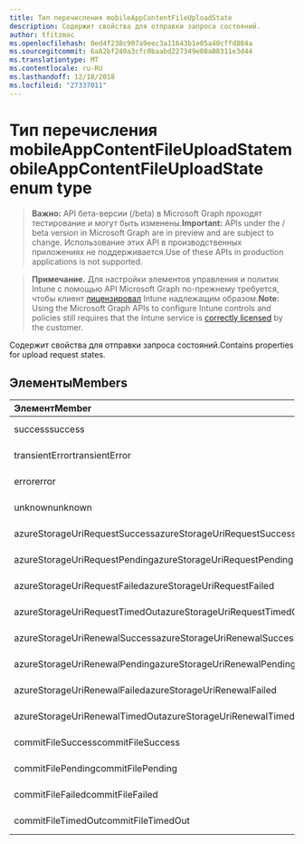 ```yaml
---
title: Тип перечисления mobileAppContentFileUploadState
description: Содержит свойства для отправки запроса состояний.
author: tfitzmac
ms.openlocfilehash: 0ed4f238c907a9eec3a11643b1e05a40cffd804a
ms.sourcegitcommit: 6a82bf240a3cfc0baabd227349e08a08311e3d44
ms.translationtype: MT
ms.contentlocale: ru-RU
ms.lasthandoff: 12/18/2018
ms.locfileid: "27337011"
---
```

# <a name="mobileappcontentfileuploadstate-enum-type"></a><span data-ttu-id="aef4f-103">Тип перечисления mobileAppContentFileUploadState</span><span class="sxs-lookup"><span data-stu-id="aef4f-103">mobileAppContentFileUploadState enum type</span></span>

> <span data-ttu-id="aef4f-104">**Важно:** API бета-версии (/beta) в Microsoft Graph проходят тестирование и могут быть изменены.</span><span class="sxs-lookup"><span data-stu-id="aef4f-104">**Important:** APIs under the / beta version in Microsoft Graph are in preview and are subject to change.</span></span> <span data-ttu-id="aef4f-105">Использование этих API в производственных приложениях не поддерживается.</span><span class="sxs-lookup"><span data-stu-id="aef4f-105">Use of these APIs in production applications is not supported.</span></span>

> <span data-ttu-id="aef4f-106">**Примечание.** Для настройки элементов управления и политик Intune с помощью API Microsoft Graph по-прежнему требуется, чтобы клиент [лицензировал](https://go.microsoft.com/fwlink/?linkid=839381) Intune надлежащим образом.</span><span class="sxs-lookup"><span data-stu-id="aef4f-106">**Note:** Using the Microsoft Graph APIs to configure Intune controls and policies still requires that the Intune service is [correctly licensed](https://go.microsoft.com/fwlink/?linkid=839381) by the customer.</span></span>

<span data-ttu-id="aef4f-107">Содержит свойства для отправки запроса состояний.</span><span class="sxs-lookup"><span data-stu-id="aef4f-107">Contains properties for upload request states.</span></span>
## <a name="members"></a><span data-ttu-id="aef4f-108">Элементы</span><span class="sxs-lookup"><span data-stu-id="aef4f-108">Members</span></span>
|<span data-ttu-id="aef4f-109">Элемент</span><span class="sxs-lookup"><span data-stu-id="aef4f-109">Member</span></span>|<span data-ttu-id="aef4f-110">Значение</span><span class="sxs-lookup"><span data-stu-id="aef4f-110">Value</span></span>|<span data-ttu-id="aef4f-111">Описание</span><span class="sxs-lookup"><span data-stu-id="aef4f-111">Description</span></span>|
|:---|:---|:---|
|<span data-ttu-id="aef4f-112">success</span><span class="sxs-lookup"><span data-stu-id="aef4f-112">success</span></span>|<span data-ttu-id="aef4f-113">0</span><span class="sxs-lookup"><span data-stu-id="aef4f-113">0</span></span>|<span data-ttu-id="aef4f-114">Н/Д</span><span class="sxs-lookup"><span data-stu-id="aef4f-114">Not yet documented</span></span>|
|<span data-ttu-id="aef4f-115">transientError</span><span class="sxs-lookup"><span data-stu-id="aef4f-115">transientError</span></span>|<span data-ttu-id="aef4f-116">1</span><span class="sxs-lookup"><span data-stu-id="aef4f-116">1</span></span>|<span data-ttu-id="aef4f-117">Н/Д</span><span class="sxs-lookup"><span data-stu-id="aef4f-117">Not yet documented</span></span>|
|<span data-ttu-id="aef4f-118">error</span><span class="sxs-lookup"><span data-stu-id="aef4f-118">error</span></span>|<span data-ttu-id="aef4f-119">2</span><span class="sxs-lookup"><span data-stu-id="aef4f-119">2</span></span>|<span data-ttu-id="aef4f-120">Н/Д</span><span class="sxs-lookup"><span data-stu-id="aef4f-120">Not yet documented</span></span>|
|<span data-ttu-id="aef4f-121">unknown</span><span class="sxs-lookup"><span data-stu-id="aef4f-121">unknown</span></span>|<span data-ttu-id="aef4f-122">3</span><span class="sxs-lookup"><span data-stu-id="aef4f-122">3</span></span>|<span data-ttu-id="aef4f-123">Н/Д</span><span class="sxs-lookup"><span data-stu-id="aef4f-123">Not yet documented</span></span>|
|<span data-ttu-id="aef4f-124">azureStorageUriRequestSuccess</span><span class="sxs-lookup"><span data-stu-id="aef4f-124">azureStorageUriRequestSuccess</span></span>|<span data-ttu-id="aef4f-125">100</span><span class="sxs-lookup"><span data-stu-id="aef4f-125">100</span></span>|<span data-ttu-id="aef4f-126">Н/Д</span><span class="sxs-lookup"><span data-stu-id="aef4f-126">Not yet documented</span></span>|
|<span data-ttu-id="aef4f-127">azureStorageUriRequestPending</span><span class="sxs-lookup"><span data-stu-id="aef4f-127">azureStorageUriRequestPending</span></span>|<span data-ttu-id="aef4f-128">101</span><span class="sxs-lookup"><span data-stu-id="aef4f-128">101</span></span>|<span data-ttu-id="aef4f-129">Н/Д</span><span class="sxs-lookup"><span data-stu-id="aef4f-129">Not yet documented</span></span>|
|<span data-ttu-id="aef4f-130">azureStorageUriRequestFailed</span><span class="sxs-lookup"><span data-stu-id="aef4f-130">azureStorageUriRequestFailed</span></span>|<span data-ttu-id="aef4f-131">102</span><span class="sxs-lookup"><span data-stu-id="aef4f-131">102</span></span>|<span data-ttu-id="aef4f-132">Н/Д</span><span class="sxs-lookup"><span data-stu-id="aef4f-132">Not yet documented</span></span>|
|<span data-ttu-id="aef4f-133">azureStorageUriRequestTimedOut</span><span class="sxs-lookup"><span data-stu-id="aef4f-133">azureStorageUriRequestTimedOut</span></span>|<span data-ttu-id="aef4f-134">103</span><span class="sxs-lookup"><span data-stu-id="aef4f-134">103</span></span>|<span data-ttu-id="aef4f-135">Н/Д</span><span class="sxs-lookup"><span data-stu-id="aef4f-135">Not yet documented</span></span>|
|<span data-ttu-id="aef4f-136">azureStorageUriRenewalSuccess</span><span class="sxs-lookup"><span data-stu-id="aef4f-136">azureStorageUriRenewalSuccess</span></span>|<span data-ttu-id="aef4f-137">200</span><span class="sxs-lookup"><span data-stu-id="aef4f-137">200</span></span>|<span data-ttu-id="aef4f-138">Н/Д</span><span class="sxs-lookup"><span data-stu-id="aef4f-138">Not yet documented</span></span>|
|<span data-ttu-id="aef4f-139">azureStorageUriRenewalPending</span><span class="sxs-lookup"><span data-stu-id="aef4f-139">azureStorageUriRenewalPending</span></span>|<span data-ttu-id="aef4f-140">201</span><span class="sxs-lookup"><span data-stu-id="aef4f-140">201</span></span>|<span data-ttu-id="aef4f-141">Н/Д</span><span class="sxs-lookup"><span data-stu-id="aef4f-141">Not yet documented</span></span>|
|<span data-ttu-id="aef4f-142">azureStorageUriRenewalFailed</span><span class="sxs-lookup"><span data-stu-id="aef4f-142">azureStorageUriRenewalFailed</span></span>|<span data-ttu-id="aef4f-143">202</span><span class="sxs-lookup"><span data-stu-id="aef4f-143">202</span></span>|<span data-ttu-id="aef4f-144">Н/Д</span><span class="sxs-lookup"><span data-stu-id="aef4f-144">Not yet documented</span></span>|
|<span data-ttu-id="aef4f-145">azureStorageUriRenewalTimedOut</span><span class="sxs-lookup"><span data-stu-id="aef4f-145">azureStorageUriRenewalTimedOut</span></span>|<span data-ttu-id="aef4f-146">203</span><span class="sxs-lookup"><span data-stu-id="aef4f-146">203</span></span>|<span data-ttu-id="aef4f-147">Н/Д</span><span class="sxs-lookup"><span data-stu-id="aef4f-147">Not yet documented</span></span>|
|<span data-ttu-id="aef4f-148">commitFileSuccess</span><span class="sxs-lookup"><span data-stu-id="aef4f-148">commitFileSuccess</span></span>|<span data-ttu-id="aef4f-149">300</span><span class="sxs-lookup"><span data-stu-id="aef4f-149">300</span></span>|<span data-ttu-id="aef4f-150">Н/Д</span><span class="sxs-lookup"><span data-stu-id="aef4f-150">Not yet documented</span></span>|
|<span data-ttu-id="aef4f-151">commitFilePending</span><span class="sxs-lookup"><span data-stu-id="aef4f-151">commitFilePending</span></span>|<span data-ttu-id="aef4f-152">301</span><span class="sxs-lookup"><span data-stu-id="aef4f-152">301</span></span>|<span data-ttu-id="aef4f-153">Н/Д</span><span class="sxs-lookup"><span data-stu-id="aef4f-153">Not yet documented</span></span>|
|<span data-ttu-id="aef4f-154">commitFileFailed</span><span class="sxs-lookup"><span data-stu-id="aef4f-154">commitFileFailed</span></span>|<span data-ttu-id="aef4f-155">302</span><span class="sxs-lookup"><span data-stu-id="aef4f-155">302</span></span>|<span data-ttu-id="aef4f-156">Н/Д</span><span class="sxs-lookup"><span data-stu-id="aef4f-156">Not yet documented</span></span>|
|<span data-ttu-id="aef4f-157">commitFileTimedOut</span><span class="sxs-lookup"><span data-stu-id="aef4f-157">commitFileTimedOut</span></span>|<span data-ttu-id="aef4f-158">303</span><span class="sxs-lookup"><span data-stu-id="aef4f-158">303</span></span>|<span data-ttu-id="aef4f-159">Н/Д</span><span class="sxs-lookup"><span data-stu-id="aef4f-159">Not yet documented</span></span>|





